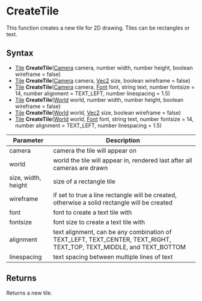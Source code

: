 # CreateTile

This function creates a new tile for 2D drawing. Tiles can be rectangles or text.

## Syntax

- [Tile](Tile) **CreateTile**([Camera](Camera) camera, number width, number height, boolean wireframe = false)
- [Tile](Tile) **CreateTile**([Camera](Camera) camera, [Vec2](Vec2) size, boolean wireframe = false)
- [Tile](Tile) **CreateTile**([Camera](Camera) camera, [Font](Font) font, string text, number fontsize = 14, number alignment = TEXT_LEFT, number linespacing = 1.5)
- [Tile](Tile) **CreateTile**([World](World) world, number width, number height, boolean wireframe = false)
- [Tile](Tile) **CreateTile**([World](World) world, [Vec2](Vec2) size, boolean wireframe = false)
- [Tile](Tile) **CreateTile**([World](World) world, [Font](Font) font, string text, number fontsize = 14, number alignment = TEXT_LEFT, number linespacing = 1.5)

| Parameter | Description |
|---|---|
| camera | camera the tile will appear on |
| world | world the tile will appear in, rendered last after all cameras are drawn |
| size, width, height | size of a rectangle tile |
| wireframe | if set to true a line rectangle will be created, otherwise a solid rectangle will be created |
| font | font to create a text tile with |
| fontsize | font size to create a text tile with |
| alignment | text alignment, can be any combination of TEXT_LEFT, TEXT_CENTER, TEXT_RIGHT, TEXT_TOP, TEXT_MIDDLE, and TEXT_BOTTOM |
| linespacing | text spacing between multiple lines of text |

## Returns

Returns a new tile.

